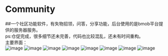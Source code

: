 # Community
##一个社区功能软件，有失物招领，问答，分享功能，后台使用的是bmob平台提供的服务器服务。<br>
ps:仓促完成，很多细节还未完善，代码也比较混乱，还未有时间重构。<br>
主要界面：<br>
![image](https://github.com/13zzheng/Community/blob/master/UI/login.png)
![image](https://github.com/13zzheng/Community/blob/master/UI/regist.png)
![image](https://github.com/13zzheng/Community/blob/master/UI/lost.png)
![image](https://github.com/13zzheng/Community/blob/master/UI/found.png)
![image](https://github.com/13zzheng/Community/blob/master/UI/question.png)
![image](https://github.com/13zzheng/Community/blob/master/UI/answer.png)
![image](https://github.com/13zzheng/Community/blob/master/UI/share.png)
![image](https://github.com/13zzheng/Community/blob/master/UI/personal.png)
